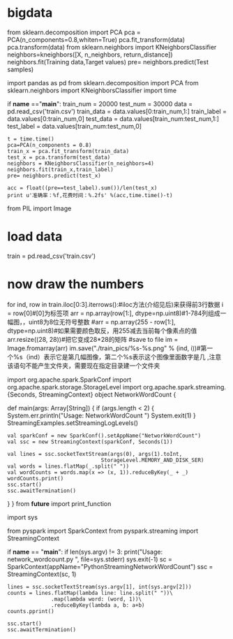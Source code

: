 # bigdata
from sklearn.decomposition import PCA
pca = PCA(n_components=0.8,whiten=True)
pca.fit_transform(data)
pca.transform(data)
from sklearn.neighbors import KNeighborsClassifier
neighbors=kneighbors([X, n_neighbors, return_distance])
neighbors.fit(Training data,Target values)
pre= neighbors.predict(Test samples)


import pandas as pd
from sklearn.decomposition import PCA
from sklearn.neighbors import KNeighborsClassifier
import time

if __name__ =="__main__":
    train_num = 20000
    test_num = 30000
    data = pd.read_csv('train.csv')
    train_data = data.values[0:train_num,1:]
    train_label = data.values[0:train_num,0]
    test_data = data.values[train_num:test_num,1:]
    test_label = data.values[train_num:test_num,0]

    t = time.time()
    pca=PCA(n_components = 0.8)
    train_x = pca.fit_transform(train_data)
    test_x = pca.transform(test_data)
    neighbors = KNeighborsClassifier(n_neighbors=4)
    neighbors.fit(train_x,train_label)
    pre= neighbors.predict(test_x)

    acc = float((pre==test_label).sum())/len(test_x)
    print u'准确率：%f,花费时间：%.2fs' %(acc,time.time()-t)
from PIL import Image

# load data
train = pd.read_csv('train.csv')

# now draw the numbers
for ind, row in train.iloc[0:3].iterrows():#iloc方法(介绍见后)来获得前3行数据
    i = row[0]#[0]为标签项
    arr = np.array(row[1:], dtype=np.uint8)#1-784列组成一幅图，，uint8为8位无符号整数
   #arr = np.array(255 - row[1:], dtype=np.uint8)#如果需要颜色取反，用255减去当前每个像素点的值
    arr.resize((28, 28))#把它变成28*28的矩阵
    #save to file
    im = Image.fromarray(arr)
    im.save("./train_pics/%s-%s.png" % (ind, i))#第一个%s（ind）表示它是第几幅图像，第二个%s表示这个图像里面数字是几 ,注意该语句不能产生文件夹，需要现在指定目录建一个文件夹


import org.apache.spark.SparkConf
import org.apache.spark.storage.StorageLevel
import org.apache.spark.streaming.{Seconds, StreamingContext}
object NetworkWordCount {
  
  def main(args: Array[String]) {
    if (args.length < 2) {
      System.err.println("Usage: NetworkWordCount <hostname> <port>")
      System.exit(1)
    }
    StreamingExamples.setStreamingLogLevels()

    val sparkConf = new SparkConf().setAppName("NetworkWordCount")
    val ssc = new StreamingContext(sparkConf, Seconds(1))

    val lines = ssc.socketTextStream(args(0), args(1).toInt, 
                                  StorageLevel.MEMORY_AND_DISK_SER)
    val words = lines.flatMap(_.split(" "))
    val wordCounts = words.map(x => (x, 1)).reduceByKey(_ + _)
    wordCounts.print()
    ssc.start() 
    ssc.awaitTermination() 
    
    
  }
}
from __future__ import print_function

import sys

from pyspark import SparkContext
from pyspark.streaming import StreamingContext

if __name__ == "__main__":
    if len(sys.argv) != 3:
        print("Usage: network_wordcount.py <hostname> <port>", file=sys.stderr)
        sys.exit(-1)
    sc = SparkContext(appName="PythonStreamingNetworkWordCount")
    ssc = StreamingContext(sc, 1)

    lines = ssc.socketTextStream(sys.argv[1], int(sys.argv[2]))
    counts = lines.flatMap(lambda line: line.split(" "))\
                  .map(lambda word: (word, 1))\
                  .reduceByKey(lambda a, b: a+b)
    counts.pprint()

    ssc.start()
    ssc.awaitTermination()
